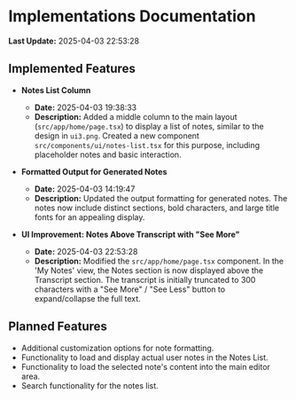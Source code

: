 # Implementations Documentation

**Last Update:** 2025-04-03 22:53:28

## Implemented Features

- **Notes List Column**
  - **Date:** 2025-04-03 19:38:33
  - **Description:** Added a middle column to the main layout (`src/app/home/page.tsx`) to display a list of notes, similar to the design in `ui3.png`. Created a new component `src/components/ui/notes-list.tsx` for this purpose, including placeholder notes and basic interaction.

- **Formatted Output for Generated Notes**
  - **Date:** 2025-04-03 14:19:47
  - **Description:** Updated the output formatting for generated notes. The notes now include distinct sections, bold characters, and large title fonts for an appealing display.

- **UI Improvement: Notes Above Transcript with "See More"**
  - **Date:** 2025-04-03 22:53:28
  - **Description:** Modified the `src/app/home/page.tsx` component. In the 'My Notes' view, the Notes section is now displayed above the Transcript section. The transcript is initially truncated to 300 characters with a "See More" / "See Less" button to expand/collapse the full text.

## Planned Features

- Additional customization options for note formatting.
- Functionality to load and display actual user notes in the Notes List.
- Functionality to load the selected note's content into the main editor area.
- Search functionality for the notes list.